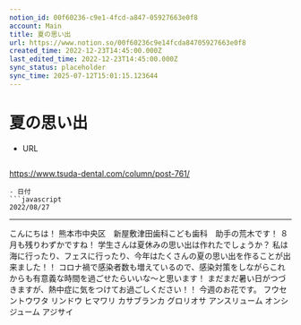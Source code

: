 ```yaml
---
notion_id: 00f60236-c9e1-4fcd-a847-05927663e0f8
account: Main
title: 夏の思い出
url: https://www.notion.so/00f60236c9e14fcda84705927663e0f8
created_time: 2022-12-23T14:45:00.000Z
last_edited_time: 2022-12-23T14:45:00.000Z
sync_status: placeholder
sync_time: 2025-07-12T15:01:15.123644
---
```

# 夏の思い出

- URL
  ```javascript
https://www.tsuda-dental.com/column/post-761/
  ```
- 日付
  ```javascript
2022/08/27
  ```
---
こんにちは！
熊本市中央区　新屋敷津田歯科こども歯科　助手の荒木です！
８月も残りわずかですね！
学生さんは夏休みの思い出は作れたでしょうか？
私は海に行ったり、フェスに行ったり、今年はたくさんの夏の思い出を作ることが出来ました！！
コロナ禍で感染者数も増えているので、感染対策をしながらこれからも有意義な時間を過ごせたらいいな〜と思います！
まだまだ暑い日がつづきますが、熱中症に気をつけてお過ごしください！！
今週のお花です。
フウセントウワタ
リンドウ
ヒマワリ
カサブランカ
グロリオサ
アンスリューム
オンシジューム
アジサイ